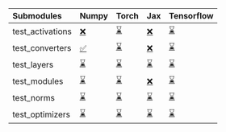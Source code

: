 | Submodules       | Numpy                                                                                                                           | Torch                                                                                                                           | Jax                                                                                                                             | Tensorflow                                                                                                                      |
|:-----------------|:--------------------------------------------------------------------------------------------------------------------------------|:--------------------------------------------------------------------------------------------------------------------------------|:--------------------------------------------------------------------------------------------------------------------------------|:--------------------------------------------------------------------------------------------------------------------------------|
| test_activations | <a href="https://github.com/unifyai/ivy/runs/7952488080?check_suite_focus=true" rel="noopener noreferrer" target="_blank">❌</a> | <a href="https://github.com/unifyai/ivy/runs/7952488985?check_suite_focus=true" rel="noopener noreferrer" target="_blank">⌛</a> | <a href="https://github.com/unifyai/ivy/runs/7952489856?check_suite_focus=true" rel="noopener noreferrer" target="_blank">❌</a> | <a href="https://github.com/unifyai/ivy/runs/7952490743?check_suite_focus=true" rel="noopener noreferrer" target="_blank">⌛</a> |
| test_converters  | <a href="https://github.com/unifyai/ivy/runs/7952488227?check_suite_focus=true" rel="noopener noreferrer" target="_blank">✅</a> | <a href="https://github.com/unifyai/ivy/runs/7952489118?check_suite_focus=true" rel="noopener noreferrer" target="_blank">⌛</a> | <a href="https://github.com/unifyai/ivy/runs/7952489998?check_suite_focus=true" rel="noopener noreferrer" target="_blank">❌</a> | <a href="https://github.com/unifyai/ivy/runs/7952490916?check_suite_focus=true" rel="noopener noreferrer" target="_blank">⌛</a> |
| test_layers      | <a href="https://github.com/unifyai/ivy/runs/7952488395?check_suite_focus=true" rel="noopener noreferrer" target="_blank">⌛</a> | <a href="https://github.com/unifyai/ivy/runs/7952489259?check_suite_focus=true" rel="noopener noreferrer" target="_blank">⌛</a> | <a href="https://github.com/unifyai/ivy/runs/7952490147?check_suite_focus=true" rel="noopener noreferrer" target="_blank">⌛</a> | <a href="https://github.com/unifyai/ivy/runs/7952491079?check_suite_focus=true" rel="noopener noreferrer" target="_blank">⌛</a> |
| test_modules     | <a href="https://github.com/unifyai/ivy/runs/7952488536?check_suite_focus=true" rel="noopener noreferrer" target="_blank">⌛</a> | <a href="https://github.com/unifyai/ivy/runs/7952489426?check_suite_focus=true" rel="noopener noreferrer" target="_blank">⌛</a> | <a href="https://github.com/unifyai/ivy/runs/7952490283?check_suite_focus=true" rel="noopener noreferrer" target="_blank">❌</a> | <a href="https://github.com/unifyai/ivy/runs/7952491311?check_suite_focus=true" rel="noopener noreferrer" target="_blank">⌛</a> |
| test_norms       | <a href="https://github.com/unifyai/ivy/runs/7952488670?check_suite_focus=true" rel="noopener noreferrer" target="_blank">⌛</a> | <a href="https://github.com/unifyai/ivy/runs/7952489573?check_suite_focus=true" rel="noopener noreferrer" target="_blank">⌛</a> | <a href="https://github.com/unifyai/ivy/runs/7952490430?check_suite_focus=true" rel="noopener noreferrer" target="_blank">⌛</a> | <a href="https://github.com/unifyai/ivy/runs/7952491497?check_suite_focus=true" rel="noopener noreferrer" target="_blank">⌛</a> |
| test_optimizers  | <a href="https://github.com/unifyai/ivy/runs/7952488829?check_suite_focus=true" rel="noopener noreferrer" target="_blank">⌛</a> | <a href="https://github.com/unifyai/ivy/runs/7952489693?check_suite_focus=true" rel="noopener noreferrer" target="_blank">⌛</a> | <a href="https://github.com/unifyai/ivy/runs/7952490580?check_suite_focus=true" rel="noopener noreferrer" target="_blank">⌛</a> | <a href="https://github.com/unifyai/ivy/runs/7952491685?check_suite_focus=true" rel="noopener noreferrer" target="_blank">⌛</a> |